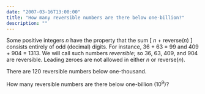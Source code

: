 ```yaml
---
date: "2007-03-16T13:00:00"
title: "How many reversible numbers are there below one-billion?"
description: ""
---
```


<p>Some positive integers <i>n</i> have the property that the sum [ <i>n</i> + reverse(<i>n</i>) ] consists entirely of odd (decimal) digits. For instance, 36 + 63 = 99 and 409 + 904 = 1313. We will call such numbers <em>reversible</em>; so 36, 63, 409, and 904 are reversible. Leading zeroes are not allowed in either <i>n</i> or reverse(<i>n</i>).</p>
<p>There are 120 reversible numbers below one-thousand.</p>
<p>How many reversible numbers are there below one-billion (10<sup>9</sup>)?</p>

